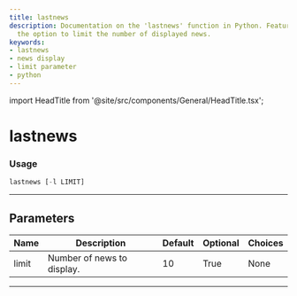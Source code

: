 ```yaml
---
title: lastnews
description: Documentation on the 'lastnews' function in Python. Features include
  the option to limit the number of displayed news.
keywords:
- lastnews
- news display
- limit parameter
- python
---
```


import HeadTitle from '@site/src/components/General/HeadTitle.tsx';

<HeadTitle title="lastnews - Degiro - Brokers - Portfolio - Reference | OpenBB Terminal Docs" />

# lastnews



### Usage

```python
lastnews [-l LIMIT]
```

---

## Parameters

| Name | Description | Default | Optional | Choices |
| ---- | ----------- | ------- | -------- | ------- |
| limit | Number of news to display. | 10 | True | None |

---
